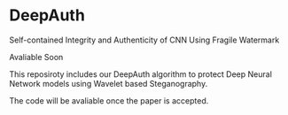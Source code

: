 # DeepAuth

Self-contained Integrity and Authenticity of CNN Using Fragile Watermark

Avaliable Soon

This reposiroty includes our DeepAuth algorithm to protect Deep Neural Network models using Wavelet based Steganography.

The code will be avaliable once the paper is accepted.
